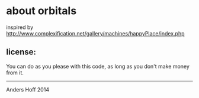 about orbitals
=============

inspired by http://www.complexification.net/gallery/machines/happyPlace/index.php


license:
--------
You can do as you please with this code, as long as you don't make money from
it.


----
Anders Hoff 2014


